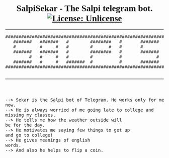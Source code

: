 <font face="comic sans"><center><h1> SalpiSekar - The Salpi telegram bot.[![License: Unlicense](https://img.shields.io/badge/license-Unlicense-blue.svg)](http://unlicense.org/) </h1></center></font> 


<hr><pre>
##############################################################################################################################
   #######   #######   #        ########   #       #######   #######   #######   #   #    #######
   #         #     #   #        #      #   #       #         #         #     #   #  #     #     #
   #######   #######   #        ########   #       #######   #######   #######   ##       #######
         #   #     #   #        #          #             #   #         #     #   # #      ###
   #######   #     #   #######  #          #       #######   #######   #     #   #    #   #    ##
##############################################################################################################################

<hr></pre>
     <pre>
     
 --> Sekar is the Salpi bot of Telegram. He works only for me right now. <br>--> He is always worried of me going late to college and missing my classes.<br>--> He tells me how the weather outside will be for the day.<br>--> He motivates me saying few things to get up and go to college!<br>--> He gives meanings of english words.<br>--> And also he helps to flip a coin.
 </pre>
 
